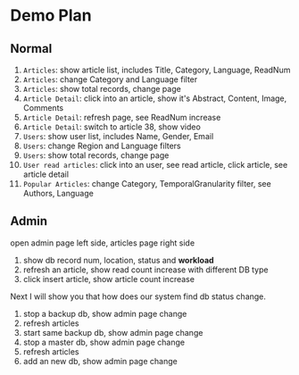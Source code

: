 # Demo Plan

## Normal

1. `Articles`: show article list, includes Title, Category, Language, ReadNum
2. `Articles`: change Category and Language filter
3. `Articles`: show total records, change page
4. `Article Detail`: click into an article, show it's Abstract, Content, Image, Comments
5. `Article Detail`: refresh page, see ReadNum increase
6. `Article Detail`: switch to article 38, show video
7. `Users`: show user list, includes Name, Gender, Email
8. `Users`: change Region and Language filters
9. `Users`: show total records, change page
10. `User read articles`: click into an user, see read article, click article, see article detail
11. `Popular Articles`: change Category, TemporalGranularity filter, see Authors, Language

## Admin

open admin page left side, articles page right side

1. show db record num, location, status and **workload**
2. refresh an article, show read count increase with different DB type
3. click insert article, show article count increase

Next I will show you that how does our system find db status change.

1. stop a backup db, show admin page change
2. refresh articles
3. start same backup db, show admin page change
4. stop a master db, show admin page change
5. refresh articles
6. add an new db, show admin page change

